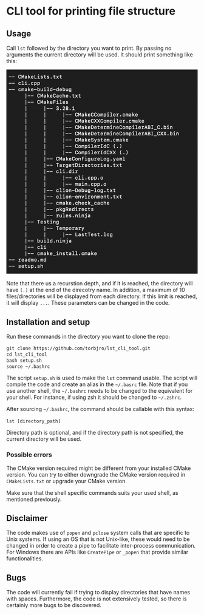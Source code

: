 # CLI tool for printing file structure

## Usage

Call `lst` followed by the directory you want to print. By passing no arguments the 
current directory will be used. It should print something like this:

![Example from this repository](./docs/example.png "Example from this repository")

Note that there us a recurstion depth, and if it is reached, the directory will have `(.)` at the end of the direcotry name. In addition, a maximum of 10 files/directories will be displayed from each directory. If this limit is reached, it will display `...`. These parameters can be changed in the code.

## Installation and setup

Run these commands in the directory you want to clone the repo:

    git clone https://github.com/torbjro/lst_cli_tool.git
    cd lst_cli_tool
    bash setup.sh
    source ~/.bashrc

The script `setup.sh` is used to make the `lst` command usable.
The script will compile the code and create an alias in the 
`~/.basrc` file. Note that if you use another
shell, the `~/.bashrc` needs to be changed to the equivalent 
for your shell. For instance, if using zsh it should be changed to 
`~/.zshrc`.

After sourcing `~/.bashrc`, the command should be callable with this syntax:

`lst [directory_path]`

Directory path is optional, and if the directory path is not specified, 
the current directory will be used.

### Possible errors

The CMake version required might be different from your installed CMake version. You can try to either downgrade the CMake version required in `CMakeLists.txt` or upgrade your CMake version. 

Make sure that the shell specific commands suits your used shell, as mentioned previously. 

## Disclaimer

The code makes use of `popen` and `pclose` system calls
that are specific to Unix systems. If using an OS that is
not Unix-like, these would need to be changed in order to
create a pipe to facilitate inter-process communication.
For Windows there are APIs like `CreatePipe` or `_popen` 
that provide similar functionalities.

## Bugs

The code will currently fail if trying to display directories
that have names with spaces. Furthermore, the code is not extensively
tested, so there is certainly more bugs to be discovered.
